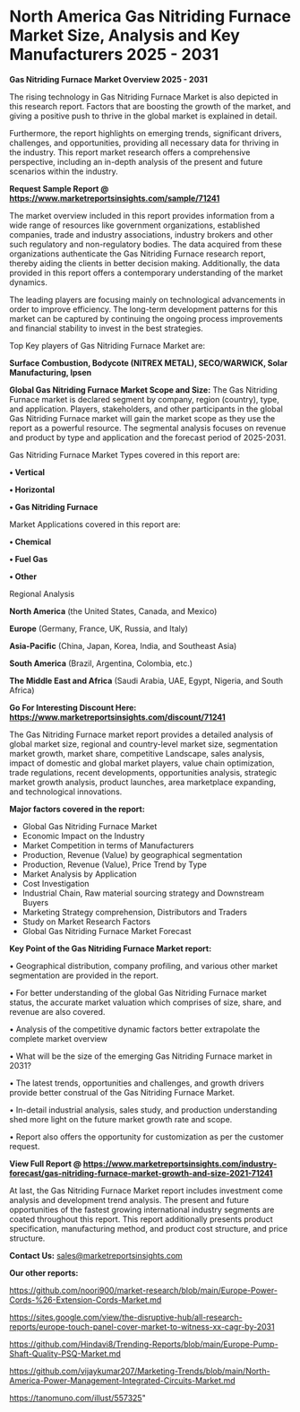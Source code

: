 # North America Gas Nitriding Furnace Market Size, Analysis and Key Manufacturers 2025 - 2031

<Strong> Gas Nitriding Furnace Market Overview 2025 - 2031</strong>

The rising technology in Gas Nitriding Furnace Market is also depicted in this research report. Factors that are boosting the growth of the market, and giving a positive push to thrive in the global market is explained in detail.

Furthermore, the report highlights on emerging trends, significant drivers, challenges, and opportunities, providing all necessary data for thriving in the industry. This report market research offers a comprehensive perspective, including an in-depth analysis of the present and future scenarios within the industry.

<strong>Request Sample Report @ <a href=https://www.marketreportsinsights.com/sample/71241>https://www.marketreportsinsights.com/sample/71241</a></strong>

The market overview included in this report provides information from a wide range of resources like government organizations, established companies, trade and industry associations, industry brokers and other such regulatory and non-regulatory bodies. The data acquired from these organizations authenticate the Gas Nitriding Furnace research report, thereby aiding the clients in better decision making. Additionally, the data provided in this report offers a contemporary understanding of the market dynamics.

The leading players are focusing mainly on technological advancements in order to improve efficiency. The long-term development patterns for this market can be captured by continuing the ongoing process improvements and financial stability to invest in the best strategies.

Top Key players of Gas Nitriding Furnace Market are:

<strong>Surface Combustion, Bodycote (NITREX METAL), SECO/WARWICK, Solar Manufacturing, Ipsen</strong>

<strong><b>Global Gas Nitriding Furnace Market Scope and Size:</b></strong>
The Gas Nitriding Furnace market is declared segment by company, region (country), type, and application. Players, stakeholders, and other participants in the global Gas Nitriding Furnace market will gain the market scope as they use the report as a powerful resource. The segmental analysis focuses on revenue and product by type and application and the forecast period of 2025-2031.

Gas Nitriding Furnace Market Types covered in this report are:

<strong>• Vertical

• Horizontal

• Gas Nitriding Furnace</strong>

Market Applications covered in this report are:

<strong>• Chemical

• Fuel Gas

• Other</strong> 

Regional Analysis

<strong>North America</strong> (the United States, Canada, and Mexico)

<strong>Europe</strong> (Germany, France, UK, Russia, and Italy)

<strong>Asia-Pacific</strong> (China, Japan, Korea, India, and Southeast Asia)

<strong>South America</strong> (Brazil, Argentina, Colombia, etc.)

<strong>The Middle East and Africa</strong> (Saudi Arabia, UAE, Egypt, Nigeria, and South Africa)

<strong>Go For Interesting Discount Here: <a href=https://www.marketreportsinsights.com/discount/71241>https://www.marketreportsinsights.com/discount/71241</a></strong>

The Gas Nitriding Furnace market report provides a detailed analysis of global market size, regional and country-level market size, segmentation market growth, market share, competitive Landscape, sales analysis, impact of domestic and global market players, value chain optimization, trade regulations, recent developments, opportunities analysis, strategic market growth analysis, product launches, area marketplace expanding, and technological innovations.

<strong><b>Major factors covered in the report:</b></strong>
<ul>
  <li>Global Gas Nitriding Furnace Market </li>
  <li>Economic Impact on the Industry</li>
  <li>Market Competition in terms of Manufacturers</li>
  <li>Production, Revenue (Value) by geographical segmentation</li>
  <li>Production, Revenue (Value), Price Trend by Type</li>
  <li>Market Analysis by Application</li>
  <li>Cost Investigation</li>
  <li>Industrial Chain, Raw material sourcing strategy and Downstream Buyers</li>
  <li>Marketing Strategy comprehension, Distributors and Traders</li>
  <li>Study on Market Research Factors</li>
  <li>Global Gas Nitriding Furnace Market Forecast</li>
</ul>

<strong><b>Key Point of the Gas Nitriding Furnace Market report:</b></strong>

• Geographical distribution, company profiling, and various other market segmentation are provided in the report.

• For better understanding of the global Gas Nitriding Furnace market status, the accurate market valuation which comprises of size, share, and revenue are also covered.

• Analysis of the competitive dynamic factors better extrapolate the complete market overview

• What will be the size of the emerging Gas Nitriding Furnace market in 2031?

• The latest trends, opportunities and challenges, and growth drivers provide better construal of the Gas Nitriding Furnace Market.

• In-detail industrial analysis, sales study, and production understanding shed more light on the future market growth rate and scope.

• Report also offers the opportunity for customization as per the customer request.

<strong><b>View Full Report @ <a href=https://www.marketreportsinsights.com/industry-forecast/gas-nitriding-furnace-market-growth-and-size-2021-71241>https://www.marketreportsinsights.com/industry-forecast/gas-nitriding-furnace-market-growth-and-size-2021-71241</a></b></strong>


At last, the Gas Nitriding Furnace Market report includes investment come analysis and development trend analysis. The present and future opportunities of the fastest growing international industry segments are coated throughout this report. This report additionally presents product specification, manufacturing method, and product cost structure, and price structure.

<strong>Contact Us:</strong>
sales@marketreportsinsights.com

<strong>Our other reports:</strong>

<a href=https://github.com/noori900/market-research/blob/main/Europe-Power-Cords-%26-Extension-Cords-Market.md>https://github.com/noori900/market-research/blob/main/Europe-Power-Cords-%26-Extension-Cords-Market.md</a>

<a href=https://sites.google.com/view/the-disruptive-hub/all-research-reports/europe-touch-panel-cover-market-to-witness-xx-cagr-by-2031>https://sites.google.com/view/the-disruptive-hub/all-research-reports/europe-touch-panel-cover-market-to-witness-xx-cagr-by-2031</a>

<a href=https://github.com/Hindavi8/Trending-Reports/blob/main/Europe-Pump-Shaft-Quality-PSQ-Market.md>https://github.com/Hindavi8/Trending-Reports/blob/main/Europe-Pump-Shaft-Quality-PSQ-Market.md</a>

<a href=https://github.com/vijaykumar207/Marketing-Trends/blob/main/North-America-Power-Management-Integrated-Circuits-Market.md>https://github.com/vijaykumar207/Marketing-Trends/blob/main/North-America-Power-Management-Integrated-Circuits-Market.md</a>

<a href=https://tanomuno.com/illust/557325>https://tanomuno.com/illust/557325</a>"

